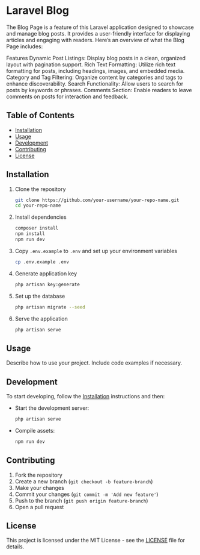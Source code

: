 # Laravel Blog

The Blog Page is a feature of this Laravel application designed to showcase and manage blog posts. It provides a user-friendly interface for displaying articles and engaging with readers. Here’s an overview of what the Blog Page includes:

Features
Dynamic Post Listings: Display blog posts in a clean, organized layout with pagination support.
Rich Text Formatting: Utilize rich text formatting for posts, including headings, images, and embedded media.
Category and Tag Filtering: Organize content by categories and tags to enhance discoverability.
Search Functionality: Allow users to search for posts by keywords or phrases.
Comments Section: Enable readers to leave comments on posts for interaction and feedback.

## Table of Contents

- [Installation](#installation)
- [Usage](#usage)
- [Development](#development)
- [Contributing](#contributing)
- [License](#license)

## Installation

1. Clone the repository
    ```bash
    git clone https://github.com/your-username/your-repo-name.git
    cd your-repo-name
    ```

2. Install dependencies
    ```bash
    composer install
    npm install
    npm run dev
    ```

3. Copy `.env.example` to `.env` and set up your environment variables
    ```bash
    cp .env.example .env
    ```

4. Generate application key
    ```bash
    php artisan key:generate
    ```

5. Set up the database
    ```bash
    php artisan migrate --seed
    ```

6. Serve the application
    ```bash
    php artisan serve
    ```

## Usage

Describe how to use your project. Include code examples if necessary.

## Development

To start developing, follow the [Installation](#installation) instructions and then:

- Start the development server:
    ```bash
    php artisan serve
    ```

- Compile assets:
    ```bash
    npm run dev
    ```

## Contributing

1. Fork the repository
2. Create a new branch (`git checkout -b feature-branch`)
3. Make your changes
4. Commit your changes (`git commit -m 'Add new feature'`)
5. Push to the branch (`git push origin feature-branch`)
6. Open a pull request

## License

This project is licensed under the MIT License - see the [LICENSE](LICENSE) file for details.
